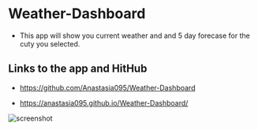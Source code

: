 # Weather-Dashboard

* This app will show you current weather and and 5 day forecase for the cuty you selected.

## Links to the app and HitHub

* https://github.com/Anastasia095/Weather-Dashboard

* https://anastasia095.github.io/Weather-Dashboard/

![screenshot](https://sun9-70.userapi.com/impf/J8LlxUR8CDquJBksNC4koKD8qVDOIDPHC1HGIw/Ts8oVyjkL-Q.jpg?size=1906x617&quality=95&sign=e9fc31c794d340368d633469ec399da7&type=album)

